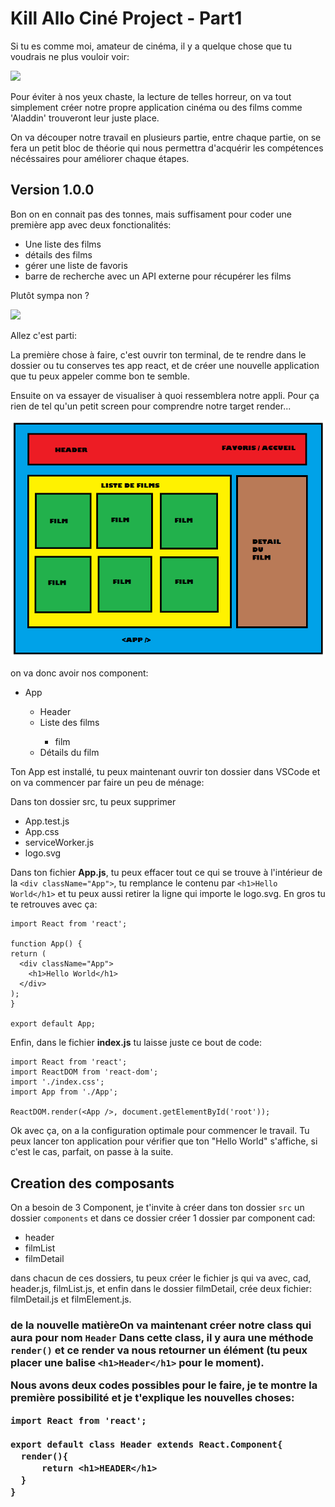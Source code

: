 <h1>Kill Allo Ciné Project - Part1</h1>

Si tu es comme moi, amateur de cinéma, il y a quelque chose que tu voudrais ne plus vouloir voir:

<img src="http://media.topito.com/wp-content/uploads/2015/10/UNE_ALLADIN.jpg" />

Pour éviter à nos yeux chaste, la lecture de telles horreur, on va tout simplement créer notre propre application cinéma ou des films comme 'Aladdin' trouveront leur juste place.

On va découper notre travail en plusieurs partie, entre chaque partie, on se fera un petit bloc de théorie qui nous permettra d'acquérir les compétences nécéssaires pour améliorer chaque étapes.

<h2>Version 1.0.0</h2>

Bon on en connait pas des tonnes, mais suffisament pour coder une première app avec deux fonctionalités:

<ul>
  <li>Une liste des films</li>
  <li>détails des films</li>
  <li>gérer une liste de favoris</li>
  <li>barre de recherche avec un API externe pour récupérer les films</li>
 </ul>
 
Plutôt sympa non ?

<img src="https://media.giphy.com/media/l2YWAGH9nQomuf9hm/giphy.gif" />

Allez c'est parti:

La première chose à faire, c'est ouvrir ton terminal, de te rendre dans le dossier ou tu conserves tes app react, et de créer une nouvelle application que tu peux appeler comme bon te semble.
 
Ensuite on va essayer de visualiser à quoi ressemblera notre appli. Pour ça rien de tel qu'un petit screen pour comprendre notre target render...

<img src="https://raw.githubusercontent.com/GuyVil1/theorie-React/master/ALLOCINEPROJECT.png" />

on va donc avoir nos component:

<ul>
  <li>App</li>
  <ul>
    <li>Header</li>
    <li>Liste des films</li>
    <ul>
      <li>film</li>
    </ul>
    <li>Détails du film</li>
  </ul>
  </ul>
  
  Ton App est installé, tu peux maintenant ouvrir ton dossier dans VSCode et on va commencer par faire un peu de ménage:
  
  Dans ton dossier src, tu peux supprimer 
  <ul>
  <li>App.test.js</li>
  <li>App.css</li>
  <li>serviceWorker.js</li>
  <li>logo.svg</li>
  </ul>
  
  Dans ton fichier <strong>App.js</strong>, tu peux effacer tout ce qui se trouve à l'intérieur de la ```<div className="App">```, tu remplance le contenu par ```<h1>Hello World</h1>``` et tu peux aussi retirer la ligne qui importe le logo.svg.
  En gros tu te retrouves avec ça:
  
  ```
  import React from 'react';

function App() {
  return (
    <div className="App">
      <h1>Hello World</h1>
    </div>
  );
}

export default App;
```


  
Enfin, dans le fichier <strong>index.js</strong> tu laisse juste ce bout de code:

```
import React from 'react';
import ReactDOM from 'react-dom';
import './index.css';
import App from './App';

ReactDOM.render(<App />, document.getElementById('root'));

```
Ok avec ça, on a la configuration optimale pour commencer le travail. Tu peux lancer ton application pour vérifier que ton "Hello World" s'affiche, si c'est le cas, parfait, on passe à la suite.

<h2>Creation des composants</h2>

On a besoin de 3 Component, je t'invite à créer dans ton dossier ```src``` un dossier ```components``` et dans ce dossier créer 1 dossier par component cad:

<ul>
  <li>header</li>
  <li>filmList</li>
  <li>filmDetail</li>
  </ul>
  
  dans chacun de ces dossiers, tu peux créer le fichier js qui va avec, cad, header.js, filmList.js, et enfin dans le dossier filmDetail, crée deux fichier: filmDetail.js et filmElement.js.
  
<h3>de la nouvelle matière</h3<
  on va coder notre premier fichier vide, je te propose d'aller dans le ```header.js```.
  La première chose à faire est d'importer la librairie React qui se trouve dans react. Aide toi du fichier ```index.js``` si tu as oublié
  
  On va maintenant créer notre class qui aura pour nom ```Header```
  Dans cette class, il y aura une méthode ```render()```
  et ce render va nous retourner un élément (tu peux placer une balise ```<h1>Header</h1>``` pour le moment).
  
  Nous avons deux codes possibles pour le faire, je te montre la première possibilité et je t'explique les nouvelles choses:
  
  ```
  import React from 'react';

export default class Header extends React.Component{
    render(){
        return <h1>HEADER</h1>
    }
}
```


  


